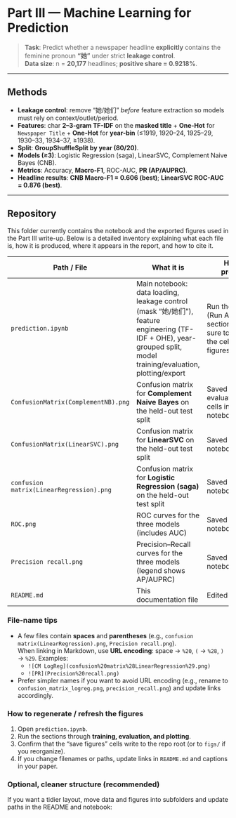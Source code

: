 # Part III — Machine Learning for Prediction

> **Task**: Predict whether a newspaper headline **explicitly** contains the feminine pronoun **“她”** under strict **leakage control**.  
> **Data size**: n = **20,177** headlines; **positive share = 0.9218%**.

---

## Methods

- **Leakage control**: remove “她/她们” *before* feature extraction so models must rely on context/outlet/period.  
- **Features**: char **2–3-gram TF-IDF** on the **masked title** + **One-Hot** for `Newspaper Title` + **One-Hot** for **year-bin** (≤1919, 1920–24, 1925–29, 1930–33, 1934–37, ≥1938).  
- **Split**: **GroupShuffleSplit by year (80/20)**.  
- **Models (≥3)**: Logistic Regression (saga), LinearSVC, Complement Naive Bayes (CNB).  
- **Metrics**: Accuracy, **Macro-F1**, ROC-AUC, **PR (AP/AUPRC)**.  
- **Headline results**: **CNB Macro-F1 = 0.606 (best)**; **LinearSVC ROC-AUC = 0.876 (best)**.

---

## Repository

This folder currently contains the notebook and the exported figures used in the Part III write-up. Below is a detailed inventory explaining what each file is, how it is produced, where it appears in the report, and how to cite it.

| Path / File | What it is | How it’s produced | Used in the write-up | Cite as |
|---|---|---|---|---|
| `prediction.ipynb` | Main notebook: data loading, leakage control (mask “她/她们”), feature engineering (TF-IDF + OHE), year-grouped split, model training/evaluation, plotting/export | Run the notebook (Run All or by section). Make sure to execute the cells that save figures. | End-to-end reproduction | “Source: this study (notebook: `prediction.ipynb`).” |
| `ConfusionMatrix(ComplementNB).png` | Confusion matrix for **Complement Naive Bayes** on the held-out test split | Saved by the evaluation/plotting cells in the notebook | **Figure X** (Confusion Matrix — ComplementNB) | “Figure X. Confusion matrix — ComplementNB. Source: this study; file: `ConfusionMatrix(ComplementNB).png`.” |
| `ConfusionMatrix(LinearSVC).png` | Confusion matrix for **LinearSVC** on the held-out test split | Saved by the notebook | **Figure X** (Confusion Matrix — LinearSVC) | “Figure X. Confusion matrix — LinearSVC. Source: this study; file: `ConfusionMatrix(LinearSVC).png`.” |
| `confusion matrix(LinearRegression).png` | Confusion matrix for **Logistic Regression (saga)** on the held-out test split | Saved by the notebook | **Figure X** (Confusion Matrix — Logistic Regression) | “Figure X. Confusion matrix — Logistic Regression (saga). Source: this study; file: `confusion matrix(LinearRegression).png`.” |
| `ROC.png` | ROC curves for the three models (includes AUC) | Saved by the notebook | **Figure X** (ROC curves) | “Figure X. ROC curves (3 models). Source: this study; file: `ROC.png`.” |
| `Precision recall.png` | Precision–Recall curves for the three models (legend shows AP/AUPRC) | Saved by the notebook | **Figure X** (PR curves) | “Figure X. Precision–Recall curves with AP. Source: this study; file: `Precision recall.png`.” |
| `README.md` | This documentation file | Edited manually | Repo landing page | — |

### File-name tips

- A few files contain **spaces** and **parentheses** (e.g., `confusion matrix(LinearRegression).png`, `Precision recall.png`).  
  When linking in Markdown, use **URL encoding**: space → `%20`, `(` → `%28`, `)` → `%29`. Examples:  
  - `![CM LogReg](confusion%20matrix%28LinearRegression%29.png)`  
  - `![PR](Precision%20recall.png)`
- Prefer simpler names if you want to avoid URL encoding (e.g., rename to `confusion_matrix_logreg.png`, `precision_recall.png`) and update links accordingly.

### How to regenerate / refresh the figures

1. Open `prediction.ipynb`.  
2. Run the sections through **training, evaluation, and plotting**.  
3. Confirm that the “save figures” cells write to the repo root (or to `figs/` if you reorganize).  
4. If you change filenames or paths, update links in `README.md` and captions in your paper.

### Optional, cleaner structure (recommended)

If you want a tidier layout, move data and figures into subfolders and update paths in the README and notebook:


